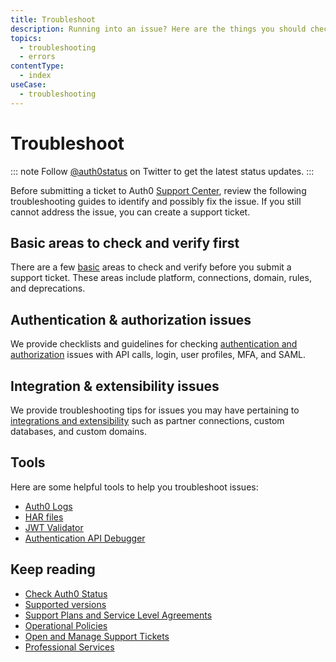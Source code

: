 ```yaml
---
title: Troubleshoot
description: Running into an issue? Here are the things you should check to troubleshoot and solve common issues in Auth0.
topics:
  - troubleshooting
  - errors
contentType:
  - index
useCase:
  - troubleshooting
---
```


# Troubleshoot

::: note
Follow [@auth0status](https://twitter.com/auth0status) on Twitter to get the latest status updates. 
:::

Before submitting a ticket to Auth0 [Support Center](https://support.auth0.com/), review the following troubleshooting guides to identify and possibly fix the issue. If you still cannot address the issue, you can create a support ticket. 

## Basic areas to check and verify first

There are a few [basic](/troubleshoot/concepts/basics) areas to check and verify before you submit a support ticket. These areas include platform, connections, domain, rules, and deprecations.  

## Authentication & authorization issues

We provide checklists and guidelines for checking [authentication and authorization](/troubleshoot/concepts/auth-issues) issues with API calls, login, user profiles, MFA, and SAML. 

## Integration & extensibility issues

We provide troubleshooting tips for issues you may have pertaining to [integrations and extensibility](/troubleshoot/concepts/integration-extensibility-issues) such as partner connections, custom databases, and custom domains. 

## Tools

Here are some helpful tools to help you troubleshoot issues:

* [Auth0 Logs](/logs)
* [HAR files](/troubleshoot/guides/generate-har-files)
* [JWT Validator](/tokens/guides/jwt/validate-jwt)
* [Authentication API Debugger](/extensions/authorization-extension/v2/troubleshooting)

## Keep reading

* [Check Auth0 Status](/monitoring/guides/check-status)
* [Supported versions](/support/matrix)
* [Support Plans and Service Level Agreements](/support#defect-responses)
* [Operational Policies](/policies)
* [Open and Manage Support Tickets](/support/tickets)  
* [Professional Services](/services)
